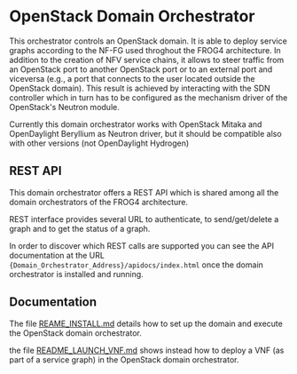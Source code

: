 # OpenStack Domain Orchestrator
This orchestrator controls an OpenStack domain. It is able to deploy service graphs according to the NF-FG used throghout the FROG4 architecture.
In addition to the creation of NFV service chains, it allows to steer traffic from an OpenStack port to another OpenStack port or to an external port and viceversa (e.g., a port that connects to the user located outside the OpenStack domain).
This result is achieved by interacting with the SDN controller which in turn has to be configured as the mechanism driver of the OpenStack's Neutron module. 

Currently this domain orchestrator works with OpenStack Mitaka and OpenDaylight Beryllium as Neutron driver, but it should be compatible also with other versions (not OpenDaylight Hydrogen)

## REST API

This domain orchestrator offers a REST API which is shared among all the domain orchestrators of the FROG4 architecture.

REST interface provides several URL to authenticate, to send/get/delete a graph and to get the status of a graph. 

In order to discover which REST calls are supported you can see the API documentation at the URL `{Domain_Orchestrator_Address}/apidocs/index.html` once the domain orchestrator is installed and running.

## Documentation

The file [REAME_INSTALL.md](https://github.com/netgroup-polito/frog4-openstack-do/blob/master/README_INSTALL.md) details how to set up the domain and execute the OpenStack domain orchestrator.

the file [README_LAUNCH_VNF.md](https://github.com/netgroup-polito/frog4-openstack-do/blob/master/README_LAUNCH_VNF.md) shows instead how to deploy a VNF (as part of a service graph) in the OpenStack domain orchestrator.
